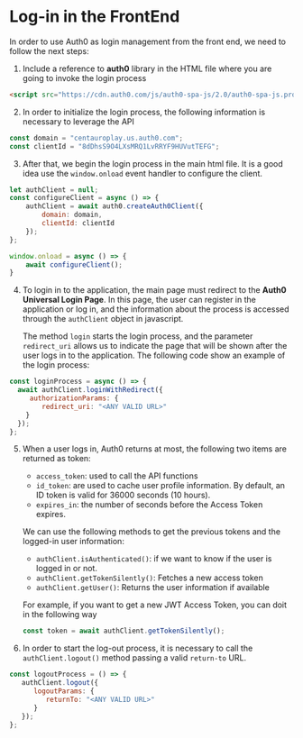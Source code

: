 #  Log-in in the FrontEnd

In order to use Auth0 as login management from the front end, we need to follow 
the next steps:

1. Include a reference to **auth0** library in the HTML file where you are going
   to invoke the login process

```html
<script src="https://cdn.auth0.com/js/auth0-spa-js/2.0/auth0-spa-js.production.js"></script>
```

2. In order to initialize the login process, the following information is necessary to 
   leverage the API

```javascript
const domain = "centauroplay.us.auth0.com";
const clientId = "8dDhsS9O4LXsMRQ1LvRRYF9HUVutTEFG";
```

3. After that, we begin the login process in the main html file. It is a good idea use
   the ```window.onload``` event handler to configure the client. 

```javascript
let authClient = null;
const configureClient = async () => {
    authClient = await auth0.createAuth0Client({
        domain: domain,
        clientId: clientId
    });
};

window.onload = async () => {
    await configureClient();
}
```

4. To login in to the application, the main page must redirect to the **Auth0 Universal Login Page**.
   In this page, the user can register in the application or log in, and the information about the
   process is accessed through the ```authClient``` object in javascript.

   The method ```login``` starts the login process, and the parameter ```redirect_uri``` allows us
   to indicate the page that will be shown after the user logs in to the application. The following
   code show an example of the login process:

```javascript
const loginProcess = async () => {
  await authClient.loginWithRedirect({
     authorizationParams: {
        redirect_uri: "<ANY VALID URL>"
    }
  });
};
```

5. When a user logs in, Auth0 returns at most, the following two items are returned as token:

   * ```access_token```: used to call the API functions
   * ```id_token```: are used to cache user profile information. By default, an ID token is valid for 
   36000 seconds (10 hours).
   * ```expires_in```: the number of seconds before the Access Token expires.
   
   We can use the following methods to get the previous tokens and the logged-in user information:

   * ```authClient.isAuthenticated()```: if we want to know if the user is logged in or not.
   * ```authClient.getTokenSilently()```: Fetches a new access token
   * ```authClient.getUser()```: Returns the user information if available
   
   For example, if you want to get a new JWT Access Token, you can doit in the following way
   
   ```javascript
   const token = await authClient.getTokenSilently();
   ```

6. In order to start the log-out process, it is necessary to call the ```authClient.logout()``` method
   passing a valid ```return-to``` URL.

```javascript
const logoutProcess = () => {
   authClient.logout({
      logoutParams: {
         returnTo: "<ANY VALID URL>"
      }
   });
};
```
